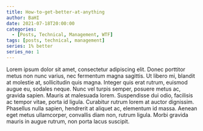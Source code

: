 ```yaml
---
title: How-to-get-better-at-anything
author: BaHI
date: 2021-07-18T20:00:00
categories: 
  - [Posts, Technical, Management, WTF]
tags: [posts, technical, management]
series: 1% better
series_no: 1 
---
```


Lorem ipsum dolor sit amet, consectetur adipiscing elit. Donec porttitor metus non nunc varius, nec fermentum magna sagittis. Ut libero mi, blandit at molestie at, sollicitudin quis magna. Integer quis erat rutrum, euismod augue eu, sodales neque. Nunc vel turpis semper, posuere metus ac, gravida sapien. Mauris at malesuada lorem. Suspendisse dui odio, facilisis ac tempor vitae, porta id ligula. Curabitur rutrum lorem at auctor dignissim. Phasellus nulla sapien, hendrerit at aliquet ac, elementum id massa. Aenean eget metus ullamcorper, convallis diam non, rutrum ligula. Morbi gravida mauris in augue rutrum, non porta lacus suscipit.
